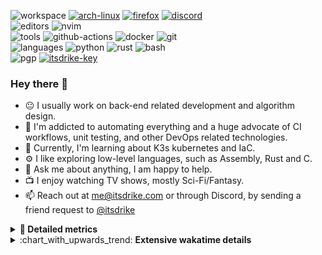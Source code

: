 ![workspace](https://img.shields.io/static/v1?label=&message=workspace:&color=555&style=flat-square)
[![arch-linux](https://img.shields.io/static/v1?logo=arch-linux&label=&message=Arch%20Linux&color=111&logoColor=AAA&style=flat-square)](https://archlinux.org)
[![firefox](https://img.shields.io/static/v1?logo=firefox-browser&label=&message=Firefox&color=111&logoColor=AAA&style=flat-square)](https://mozilla.org/en-US/firefox/)
[![discord](https://img.shields.io/static/v1?logo=discord&label=&message=Discord&color=111&logoColor=AAA&style=flat-square)](https://s.itsdrike.com/discord)
<br>
![editors](https://img.shields.io/static/v1?label=&message=editors:&color=555&style=flat-square)
![nvim](https://img.shields.io/static/v1?logo=neovim&label=&message=NeoVim&color=111&logoColor=AAA&style=flat-square)
<br>
![tools](https://img.shields.io/static/v1?label=&message=tools:&color=555&style=flat-square)
![github-actions](https://img.shields.io/static/v1?logo=github-actions&label=&message=github%20actions&color=111&logoColor=AAA&style=flat-square)
![docker](https://img.shields.io/static/v1?logo=docker&label=&message=docker&color=111&logoColor=AAA&style=flat-square)
![git](https://img.shields.io/static/v1?logo=git&label=&message=git&color=111&logoColor=AAA&style=flat-square)
<br>
![languages](https://img.shields.io/static/v1?label=&message=languages:&color=555&style=flat-square)
![python](https://img.shields.io/static/v1?logo=python&label=&message=python&color=111&logoColor=AAA&style=flat-square&link=)
![rust](https://img.shields.io/static/v1?logo=rust&label=&message=rust&color=111&logoColor=AAA&style=flat-square)
![bash](https://img.shields.io/static/v1?logo=gnu-bash&label=&message=bash&color=111&logoColor=AAA&style=flat-square)
<br>
![pgp](https://img.shields.io/static/v1?label=&message=pgp:&color=555&style=flat-square)
[![itsdrike-key](https://img.shields.io/static/v1?logo=gnuprivacyguard&label=&message=0xFA2745890B7048C0&color=111&logoColor=AAA&style=flat-square)](https://s.itsdrike.com/pgp)

<!-- Load profile visitor count, but don't display it, keep it as a private stat, no need to show off (888)-->

[](https://visitor-badge.glitch.me/badge?page_id=ItsDrike.ItsDrike)

### Hey there 👋

- :neutral_face: I usually work on back-end related development and algorithm design.
- :man: I'm addicted to automating everything and a huge advocate of CI workflows, unit testing, and other DevOps related technologies.
- :seedling: Currently, I'm learning about K3s kubernetes and IaC.
- :gear: I like exploring low-level languages, such as Assembly, Rust and C.
- :speech_balloon: Ask me about anything, I am happy to help.
- :tv: I enjoy watching TV shows, mostly Sci-Fi/Fantasy.
- :mailbox: Reach out at [me@itsdrike.com](mailto:me@itsdrike.com) or through Discord, by sending a friend request to [@itsdrike](https://s.itsdrike.com/discord)

<details>
 <summary> <b>📌 Detailed metrics</b></summary>

 <table>
  <tr>
    <th>🙋 Profile Details</th>
    <th>🧮 Repositories traffic</th>
  </tr>
  <tr>
   <td>
     <img alt="" width="400" src="https://github.com/ItsDrike/ItsDrike/blob/master/metrics/profile.svg">
   </td>
   <td>
     <img alt="" width="400" src="https://github.com/ItsDrike/ItsDrike/blob/master/metrics/repositories.svg">
   </td>
  </tr>
  <tr>
    <th>📅 Isometric commit calendar</th>
    <th>🈷️ Most used languages</th>
  </tr>
  <tr>
    <td align="center">
      <img alt="" width="400" src="https://github.com/ItsDrike/ItsDrike/blob/master/metrics/isocalendar.svg">
    </td>
    <td>
      <img alt="" width="400" src="https://github.com/ItsDrike/ItsDrike/blob/master/metrics/languages.svg">
    </td>
  </tr>
  <tr>
   <th>♐ Code snippet of the day</th>
   <th>🌟 Recently starred repositories</th>
  </tr>
  <tr>
   <td align="center">
    <img alt="" width="400" src="https://github.com/ItsDrike/ItsDrike/blob/master/metrics/code_snippet.svg">
   </td>
   <td align="center">
    <img alt="" width="400" src="https://github.com/ItsDrike/ItsDrike/blob/master/metrics/starred_repos.svg">
   </td>
  </tr>
  <tr>
    <th>💡 Coding habits</th>
    <th>⏰ WakaTime plugin</th>
  </tr>
  <tr>
   <td align="center">
    <img alt="" width="400" src="https://github.com/ItsDrike/ItsDrike/blob/master/metrics/habits.svg">
   </td>
   <td align="center">
     <img alt="" width="400" src="https://github.com/ItsDrike/ItsDrike/blob/master/metrics/wakatime.svg">
   </td>
  </tr>
 </table>
</details>

<details>
 <summary>:chart_with_upwards_trend: <b>Extensive wakatime details</b></summary>

<!--START_SECTION:waka-->
![Code Time](http://img.shields.io/badge/Code%20Time-5%2C838%20hrs%2023%20mins-blue)

**I'm a Night 🦉** 

```text
🌞 Morning                1128 commits        ██░░░░░░░░░░░░░░░░░░░░░░░   07.64 % 
🌆 Daytime                4635 commits        ████████░░░░░░░░░░░░░░░░░   31.39 % 
🌃 Evening                5881 commits        ██████████░░░░░░░░░░░░░░░   39.83 % 
🌙 Night                  3122 commits        █████░░░░░░░░░░░░░░░░░░░░   21.14 % 
```
📅 **I'm Most Productive on Monday** 

```text
Monday                   2583 commits        ████░░░░░░░░░░░░░░░░░░░░░   17.49 % 
Tuesday                  2067 commits        ████░░░░░░░░░░░░░░░░░░░░░   14.00 % 
Wednesday                2428 commits        ████░░░░░░░░░░░░░░░░░░░░░   16.44 % 
Thursday                 2028 commits        ███░░░░░░░░░░░░░░░░░░░░░░   13.73 % 
Friday                   1685 commits        ███░░░░░░░░░░░░░░░░░░░░░░   11.41 % 
Saturday                 1733 commits        ███░░░░░░░░░░░░░░░░░░░░░░   11.74 % 
Sunday                   2242 commits        ████░░░░░░░░░░░░░░░░░░░░░   15.18 % 
```


📊 **This Week I Spent My Time On** 

```text
💬 Programming Languages: 
YAML                     9 hrs 42 mins       ███████░░░░░░░░░░░░░░░░░░   28.54 % 
Bash                     8 hrs 58 mins       ███████░░░░░░░░░░░░░░░░░░   26.37 % 
Markdown                 6 hrs 9 mins        █████░░░░░░░░░░░░░░░░░░░░   18.10 % 
Python                   5 hrs 5 mins        ████░░░░░░░░░░░░░░░░░░░░░   14.94 % 
Other                    1 hr 58 mins        █░░░░░░░░░░░░░░░░░░░░░░░░   05.81 % 

🔥 Editors: 
Neovim                   34 hrs 2 mins       █████████████████████████   100.00 % 

💻 Operating System: 
Linux                    34 hrs 2 mins       █████████████████████████   100.00 % 
```

**I Mostly Code in Python** 

```text
Python                   55 repos            ███████████████░░░░░░░░░░   59.78 % 
C#                       3 repos             █░░░░░░░░░░░░░░░░░░░░░░░░   03.26 % 
HCL                      1 repo              ░░░░░░░░░░░░░░░░░░░░░░░░░   01.09 % 
Zig                      1 repo              ░░░░░░░░░░░░░░░░░░░░░░░░░   01.09 % 
GDScript                 1 repo              ░░░░░░░░░░░░░░░░░░░░░░░░░   01.09 % 
```




 Last Updated on 21/09/2025 02:13:16 UTC
<!--END_SECTION:waka-->

</details>
